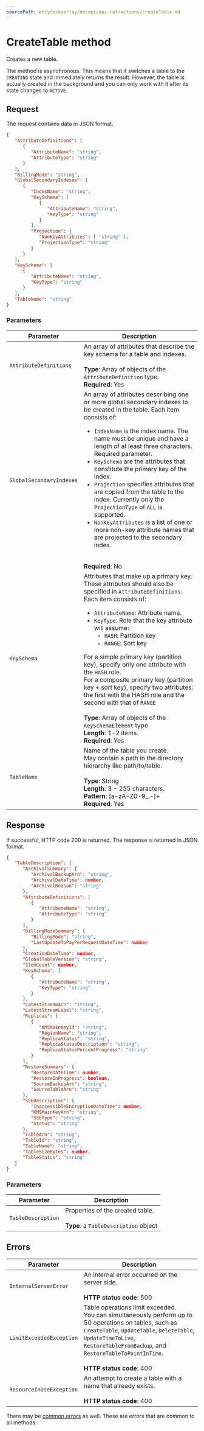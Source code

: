 ```yaml
---
sourcePath: en/ydb/overlay/docapi/api-ref/actions/createTable.md
---
```

# CreateTable method

Creates a new table.

The method is asynchronous.
This means that it switches a table to the `CREATING` state and immediately returns the result. However, the table is actually created in the background and you can only work with it after its state changes to `ACTIVE`.

## Request

The request contains data in JSON format.

```json
{
   "AttributeDefinitions": [ 
      { 
         "AttributeName": "string",
         "AttributeType": "string"
      }
   ],
   "BillingMode": "string",
   "GlobalSecondaryIndexes": [ 
      { 
         "IndexName": "string",
         "KeySchema": [ 
            { 
               "AttributeName": "string",
               "KeyType": "string"
            }
         ],
         "Projection": { 
            "NonKeyAttributes": [ "string" ],
            "ProjectionType": "string"
         }
      }
   ],
   "KeySchema": [ 
      { 
         "AttributeName": "string",
         "KeyType": "string"
      }
   ],
   "TableName": "string"
}
```

### Parameters

| Parameter | Description |
| ----- | ----- |
| `AttributeDefinitions` | An array of attributes that describe the key schema for a table and indexes.<br/><br/>**Type**: Array of objects of the `AttributeDefinition` type.<br/>**Required**: Yes |
| `GlobalSecondaryIndexes` | An array of attributes describing one or more global secondary indexes to be created in the table. Each item consists of:<ul><li>`IndexName` is the index name. The name must be unique and have a length of at least three characters. Required parameter.</li><li>`KeySchema` are the attributes that constitute the primary key of the index.</li><li>`Projection` specifies attributes that are copied from the table to the index. Currently only the `ProjectionType` of `ALL` is supported.</li><li>`NonKeyAttributes` is a list of one or more non-key attribute names that are projected to the secondary index.</li></ul><br/>**Required**: No |
| `KeySchema` | Attributes that make up a primary key. These attributes should also be specified in `AttributeDefinitions`.<br/>Each item consists of:<ul><li>`AttributeName`: Attribute name.<li>`KeyType`: Role that the key attribute will assume:<ul><li>`HASH`: Partition key<li>`RANGE`: Sort key</ul></ul>For a simple primary key (partition key), specify only one attribute with the `HASH` role.<br/>For a composite primary key (partition key + sort key), specify two attributes: the first with the HASH role and the second with that of `RANGE`<br/><br/>**Type**: Array of objects of the `KeySchemaElement` type<br/>**Length**: 1-2 items.<br/>**Required**: Yes |
| `TableName` | Name of the table you create.<br/>May contain a path in the directory hierarchy like path/to/table.<br/><br/>**Type**: String<br/>**Length**: 3 - 255 characters.<br/>**Pattern**: [a-zA-Z0-9_.-]+<br/>**Required**: Yes |

## Response

If successful, HTTP code 200 is returned.
The response is returned in JSON format.

```json
{
   "TableDescription": { 
      "ArchivalSummary": { 
         "ArchivalBackupArn": "string",
         "ArchivalDateTime": number,
         "ArchivalReason": "string"
      },
      "AttributeDefinitions": [ 
         { 
            "AttributeName": "string",
            "AttributeType": "string"
         }
      ],
      "BillingModeSummary": { 
         "BillingMode": "string",
         "LastUpdateToPayPerRequestDateTime": number
      },
      "CreationDateTime": number,      
      "GlobalTableVersion": "string",
      "ItemCount": number,
      "KeySchema": [ 
         { 
            "AttributeName": "string",
            "KeyType": "string"
         }
      ],
      "LatestStreamArn": "string",
      "LatestStreamLabel": "string",     
      "Replicas": [ 
         {             
            "KMSMainKeyId": "string",            
            "RegionName": "string",
            "ReplicaStatus": "string",
            "ReplicaStatusDescription": "string",
            "ReplicaStatusPercentProgress": "string"
         }
      ],
      "RestoreSummary": { 
         "RestoreDateTime": number,
         "RestoreInProgress": boolean,
         "SourceBackupArn": "string",
         "SourceTableArn": "string"
      },
      "SSEDescription": { 
         "InaccessibleEncryptionDateTime": number,
         "KMSMainKeyArn": "string",
         "SSEType": "string",
         "Status": "string"
      },
      "TableArn": "string",
      "TableId": "string",
      "TableName": "string",
      "TableSizeBytes": number,
      "TableStatus": "string"
   }
}
```

### Parameters

| Parameter | Description |
| ----- | ----- |
| `TableDescription` | Properties of the created table.<br/><br/>**Type**: a `TableDescription` object |

## Errors

| Parameter | Description |
| ----- | ----- |
| `InternalServerError` | An internal error occurred on the server side.<br/><br/>**HTTP status code**: 500 |
| `LimitExceededException` | Table operations limit exceeded.<br/>You can simultaneously perform up to 50 operations on tables, such as `CreateTable`, `UpdateTable`, `DeleteTable`, `UpdateTimeToLive`, `RestoreTableFromBackup`, and `RestoreTableToPointInTime`.<br/><br/>**HTTP status code**: 400 |
| `ResourceInUseException` | An attempt to create a table with a name that already exists.<br/><br/>**HTTP status code**: 400<br/> |

There may be [common errors](../common-errors) as well. These are errors that are common to all methods.